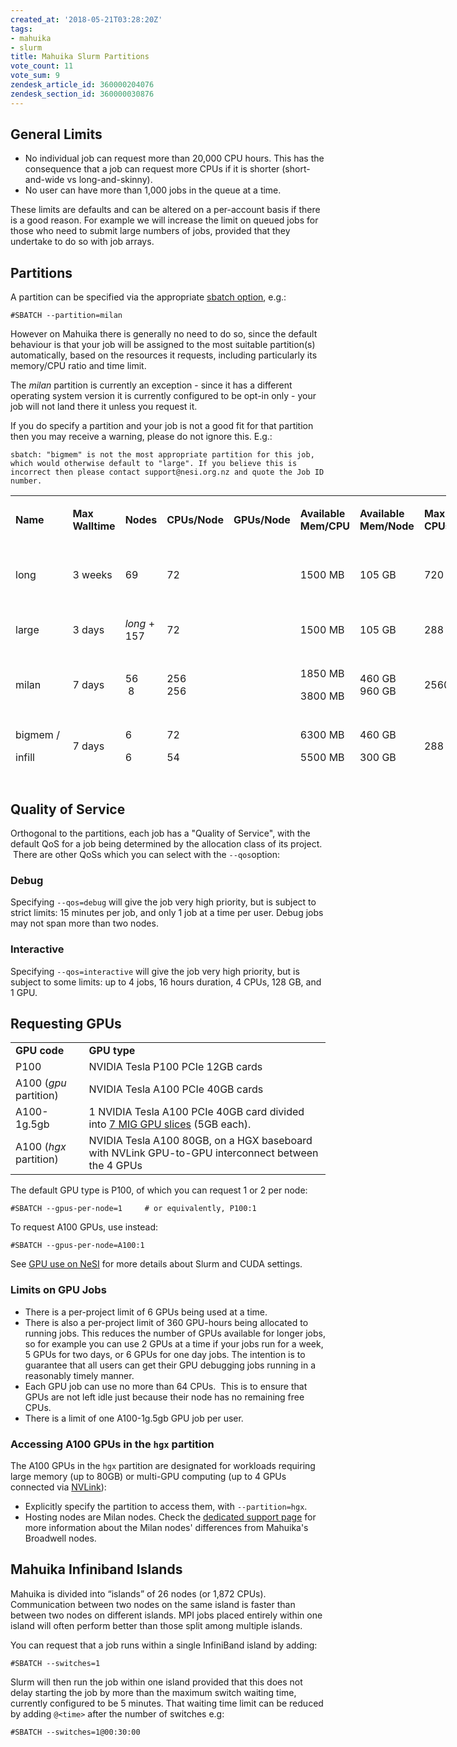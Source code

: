 ```yaml
---
created_at: '2018-05-21T03:28:20Z'
tags:
- mahuika
- slurm
title: Mahuika Slurm Partitions
vote_count: 11
vote_sum: 9
zendesk_article_id: 360000204076
zendesk_section_id: 360000030876
---
```


<!-- ## Definitions

**CPU:** A logical core, also known as a hardware thread. Referred to as
a "CPU" in the Slurm documentation.  Since
[Hyperthreading](https://support.nesi.org.nz/hc/en-gb/articles/360000568236/)
is enabled, there are two CPUs per physical core, and every task— and
therefore every job — is allocated an even number of CPUs.

**Fairshare Weight:** CPU hours are multiplied by this factor to
determine usage for the purpose of calculating a project's [fair-share
score](https://support.nesi.org.nz/hc/en-gb/articles/360000743536/).

**Job:** A running batch script and any other processes which it might
launch with *srun*.

**Node: **A single computer within the cluster with its own CPUs and RAM
(memory), and sometimes also GPUs. A node is analogous to a workstation
(desktop PC) or laptop.

**Task:** An instance of a running computer program, consisting of one
or more threads. All of a task's threads must run within the same node.

**Thread:** A sequence of instructions executed by a CPU.

**Walltime: **Real world time, as opposed to CPU time (walltime x CPUs). -->

## General Limits

- No individual job can request more than 20,000 CPU hours. This has
    the consequence that a job can request more CPUs if it is shorter
    (short-and-wide vs long-and-skinny).
- No user can have more than 1,000 jobs in the queue at a time.

These limits are defaults and can be altered on a per-account basis if
there is a good reason. For example we will increase the limit on queued
jobs for those who need to submit large numbers of jobs, provided that
they undertake to do so with job arrays.

## Partitions

A partition can be specified via the appropriate [sbatch option](../../Getting_Started/Cheat_Sheets/Slurm-Reference_Sheet.md),
e.g.:

``` sl
#SBATCH --partition=milan
```

However on Mahuika there is generally no need to do so, since the
default behaviour is that your job will be assigned to the most suitable
partition(s) automatically, based on the resources it requests,
including particularly its memory/CPU ratio and time limit.

The *milan* partition is currently an exception - since it has a
different operating system version it is currently configured to be
opt-in only - your job will not land there it unless you request it.

If you do specify a partition and your job is not a good fit for that
partition then you may receive a warning, please do not ignore this.
E.g.:

```out
sbatch: "bigmem" is not the most appropriate partition for this job, which would otherwise default to "large". If you believe this is incorrect then please contact support@nesi.org.nz and quote the Job ID number.
```

<table style="width: 697px; height: 460px;">
<colgroup>
<col style="width: 11%" />
<col style="width: 11%" />
<col style="width: 11%" />
<col style="width: 11%" />
<col style="width: 11%" />
<col style="width: 11%" />
<col style="width: 11%" />
<col style="width: 11%" />
<col style="width: 11%" />
</colgroup>
<tbody>
<tr class="odd" style="height: 44px;">
<td
style="width: 70.359375px; height: 44px"><p><strong>Name</strong></p></td>
<td style="width: 70px; height: 44px"><p><strong>Max
Walltime</strong></p></td>
<td
style="width: 48.859375px; height: 44px"><p><strong>Nodes</strong></p></td>
<td
style="width: 90.28125px; height: 44px"><p><strong>CPUs/Node</strong></p></td>
<td style="width: 95px; height: 44px"><p><strong>GPUs/Node<br />
</strong></p></td>
<td style="width: 91.5px; height: 44px"><p><strong>Available
Mem/CPU</strong></p></td>
<td style="width: 87.59375px; height: 44px"><p><strong>Available
Mem/Node</strong></p></td>
<td style="width: 74.765625px"><p><strong>Max<br />
CPUs/job</strong></p></td>
<td
style="width: 110px; height: 44px"><p><strong>Description</strong></p></td>
</tr>
<tr class="even" style="height: 44px;">
<td style="width: 70.359375px; height: 44px"><p>long</p></td>
<td style="width: 70px; height: 44px"><p>3 weeks</p></td>
<td style="width: 48.859375px; height: 44px"><p>69</p></td>
<td style="width: 90.28125px; height: 44px"><p>72</p></td>
<td style="width: 91.5px; height: 44px"><p> </p></td>
<td style="width: 78.796875px; height: 44px"><p>1500 MB</p></td>
<td style="width: 87.59375px; height: 44px"><p>105 GB</p></td>
<td style="width: 74.765625px"><p>720</p></td>
<td style="width: 89.75px; height: 44px"><p>Jobs longer than 3
days.</p></td>
</tr>
<tr class="odd" style="height: 44px;">
<td style="width: 70.359375px; height: 44px"><p>large</p></td>
<td style="width: 70px; height: 44px"><p>3 days</p></td>
<td style="width: 48.859375px; height: 44px"><p><em>long</em> +
157</p></td>
<td style="width: 90.28125px; height: 44px"><p>72</p></td>
<td style="width: 91.5px; height: 44px"><p> </p></td>
<td style="width: 78.796875px; height: 44px"><p>1500 MB</p></td>
<td style="width: 87.59375px; height: 44px"><p>105 GB</p></td>
<td style="width: 74.765625px"><p>288</p></td>
<td style="width: 89.75px; height: 44px"><p>Default partition.</p></td>
</tr>
<tr class="even" style="height: 51px;">
<td style="width: 70.359375px; height: 51px"><p>milan</p></td>
<td style="width: 70px; height: 51px"><p>7 days</p></td>
<td style="width: 48.859375px; height: 51px"><p>56<br />
 8</p></td>
<td style="width: 90.28125px; height: 51px"><p>256<br />
256</p></td>
<td style="width: 91.5px; height: 51px"><p> </p></td>
<td style="width: 78.796875px; height: 51px"><p>1850 MB</p>
<p>3800 MB</p></td>
<td style="width: 87.59375px; height: 51px"><p>460 GB<br />
960 GB</p></td>
<td style="width: 74.765625px"><p>2560</p></td>
<td style="width: 89.75px; height: 51px"><p><a
href="../../Scientific_Computing/Running_Jobs_on_Maui_and_Mahuika/Milan_Compute_Nodes.md">Jobs
using Milan Nodes</a></p></td>
</tr>
<tr class="odd" style="height: 51px;">
<td style="width: 70.359375px; height: 51px"><p>bigmem /</p>
<p>infill</p></td>
<td style="width: 70px; height: 51px"><p>7 days</p></td>
<td style="width: 48.859375px; height: 51px"><p>6</p>
<p>6</p></td>
<td style="width: 90.28125px; height: 51px"><p>72</p>
<p>54</p></td>
<td style="width: 91.5px; height: 51px"><p> </p></td>
<td style="width: 78.796875px; height: 51px"><p>6300 MB</p>
<p>5500 MB</p></td>
<td style="width: 87.59375px; height: 51px"><p>460 GB</p>
<p>300 GB</p></td>
<td style="width: 74.765625px"><p>288</p></td>
<td style="width: 89.75px; height: 51px"><p>Large amounts of
memory.</p></td>
</tr>
<tr class="even" style="height: 66px;">
<td style="width: 70.359375px; height: 66px"><p>hugemem</p></td>
<td style="width: 70px; height: 66px"><p>7 days</p></td>
<td style="width: 48.859375px; height: 66px"><p>4</p></td>
<td style="width: 90.28125px; height: 66px"><p>80<br />
128<br />
176</p></td>
<td style="width: 91.5px; height: 66px"><p> </p></td>
<td style="width: 78.796875px; height: 66px"><p>18 GB<br />
30 GB<br />
35 GB</p></td>
<td style="width: 87.59375px; height: 66px"><p>1,500 GB<br />
4,000 GB<br />
6,000 GB</p></td>
<td style="width: 74.765625px"><p>256</p></td>
<td style="width: 89.75px; height: 66px"><p>Very large amounts of
memory.</p></td>
</tr>
<tr class="odd" style="height: 138px;">
<td style="width: 70.359375px; height: 138px"><p>gpu</p></td>
<td style="width: 70px; height: 138px"><p>7 days</p></td>
<td style="width: 48.859375px; height: 138px"><p>1</p>
<p>4</p>
<p>2</p>
<p>2</p>
<p>1</p></td>
<td style="width: 90.28125px; height: 138px"><p>18, plus 54 shared with
<em>infill</em></p></td>
<td style="width: 91.5px; height: 138px"><p>1 P100</p>
<p>2 P100</p>
<p>1 A100</p>
<p>2 A100</p>
<p>7 A100-1g.5gb</p></td>
<td style="width: 78.796875px; height: 138px"><p>6300 MB</p></td>
<td style="width: 87.59375px; height: 138px"><p>160 GB, plus 300 GB
shared with <em>infill</em></p></td>
<td style="width: 74.765625px"><p>64</p></td>
<td style="width: 89.75px; height: 138px"><p>Nodes with GPUs. See
below for more info.</p></td>
</tr>
<tr class="even" style="height: 22px;">
<td style="width: 70.359375px; height: 22px"><p>hgx</p></td>
<td style="width: 70px; height: 22px"><p>7 days</p></td>
<td style="width: 48.859375px; height: 22px"><p>4</p></td>
<td style="width: 90.28125px; height: 22px"><p>128</p></td>
<td style="width: 91.5px; height: 22px"><p>4 A100</p></td>
<td style="width: 78.796875px; height: 22px"><p>6300 MB</p></td>
<td style="width: 87.59375px; height: 22px"><p>460 GB</p></td>
<td style="width: 74.765625px"><p>64</p></td>
<td style="width: 89.75px; height: 22px"><p>Part of <a
href="../../Scientific_Computing/Running_Jobs_on_Maui_and_Mahuika/Milan_Compute_Nodes.md">Milan
Nodes</a>. See below.</p></td>
</tr>
</tbody>
</table>

## Quality of Service

Orthogonal to the partitions, each job has a "Quality of Service", with
the default QoS for a job being determined by the allocation class of
its project.  There are other QoSs which you can select with the
`--qos`option:

### Debug

Specifying `--qos=debug` will give the job very high priority, but is
subject to strict limits: 15 minutes per job, and only 1 job at a time
per user. Debug jobs may not span more than two nodes.

### Interactive

Specifying `--qos=interactive` will give the job very high priority, but
is subject to some limits: up to 4 jobs, 16 hours duration, 4 CPUs, 128
GB, and 1 GPU.

## Requesting GPUs

|                        |                                                                                                                                                |
|------------------------|------------------------------------------------------------------------------------------------------------------------------------------------|
| **GPU code**           | **GPU type**                                                                                                                                   |
| P100                   | NVIDIA Tesla P100 PCIe 12GB cards                                                                                                              |
| A100 (*gpu* partition) | NVIDIA Tesla A100 PCIe 40GB cards                                                                                                              |
| A100-1g.5gb            | 1 NVIDIA Tesla A100 PCIe 40GB card divided into [7 MIG GPU slices](https://www.nvidia.com/en-us/technologies/multi-instance-gpu/) (5GB each).  |
| A100 (*hgx* partition) | NVIDIA Tesla A100 80GB, on a HGX baseboard with NVLink GPU-to-GPU interconnect between the 4 GPUs                                              |

The default GPU type is P100, of which you can request 1 or 2 per node:

``` sl
#SBATCH --gpus-per-node=1     # or equivalently, P100:1
```

To request A100 GPUs, use instead:

``` sl
#SBATCH --gpus-per-node=A100:1
```

See [GPU use on
NeSI](../../Scientific_Computing/Running_Jobs_on_Maui_and_Mahuika/GPU_use_on_NeSI.md)
for more details about Slurm and CUDA settings.

### Limits on GPU Jobs

- There is a per-project limit of 6 GPUs being used at a time.
- There is also a per-project limit of 360 GPU-hours being allocated
    to running jobs. This reduces the number of GPUs available for
    longer jobs, so for example you can use 2 GPUs at a time if your
    jobs run for a week, 5 GPUs for two days, or 6 GPUs for one day
    jobs. The intention is to guarantee that all users can get their GPU
    debugging jobs running in a reasonably timely manner.  
- Each GPU job can use no more than 64 CPUs.  This is to ensure that
    GPUs are not left idle just because their node has no remaining free
    CPUs.
- There is a limit of one A100-1g.5gb GPU job per user.

### Accessing A100 GPUs in the `hgx` partition

The A100 GPUs in the `hgx` partition are designated for workloads
requiring large memory (up to 80GB) or multi-GPU computing (up to 4 GPUs
connected via
[NVLink](https://www.nvidia.com/en-us/data-center/nvlink/)):

- Explicitly specify the partition to access them, with
    `--partition=hgx`.
- Hosting nodes are Milan nodes. Check the [dedicated support page](../../Scientific_Computing/Running_Jobs_on_Maui_and_Mahuika/Milan_Compute_Nodes.md)
    for more information about the Milan nodes' differences from
    Mahuika's Broadwell nodes.

## Mahuika Infiniband Islands

Mahuika is divided into “islands” of 26 nodes (or 1,872 CPUs).
Communication between two nodes on the same island is faster than
between two nodes on different islands. MPI jobs placed entirely within
one island will often perform better than those split among multiple
islands.

You can request that a job runs within a single InfiniBand island by
adding:

``` sl
#SBATCH --switches=1
```

Slurm will then run the job within one island provided that this does
not delay starting the job by more than the maximum switch waiting time,
currently configured to be 5 minutes. That waiting time limit can be
reduced by adding `@<time>` after the number of switches e.g:

``` sl
#SBATCH --switches=1@00:30:00
```

